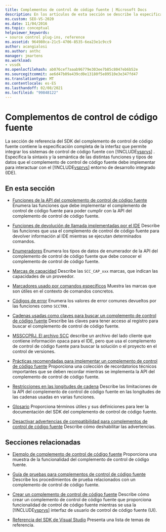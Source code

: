 ```yaml
---
title: Complementos de control de código fuente | Microsoft Docs
description: En los artículos de esta sección se describe la especificación completa de la interfaz que permite integrar los sistemas de control de código fuente con Visual Studio.
ms.custom: SEO-VS-2020
ms.date: 11/04/2016
ms.topic: conceptual
helpviewer_keywords:
- source control plug-ins, reference
ms.assetid: 964980ca-21c5-4706-8535-6ea23e1c9cc9
author: acangialosi
ms.author: anthc
manager: jmartens
ms.workload:
- vssdk
ms.openlocfilehash: ab076cef7aaab96779e303ee7b85c8047eb6b52e
ms.sourcegitcommit: ae6d47b09a439cd0e13180f5e89510e3e347fd47
ms.translationtype: MT
ms.contentlocale: es-ES
ms.lasthandoff: 02/08/2021
ms.locfileid: "99848122"
---
```

# <a name="source-control-plug-ins"></a>Complementos de control de código fuente
La sección de referencia del SDK del complemento de control de código fuente contiene la especificación completa de la interfaz que permite integrar los sistemas de control de código fuente con [!INCLUDE[vsprvs](../code-quality/includes/vsprvs_md.md)] . Especifica la sintaxis y la semántica de las distintas funciones y tipos de datos que el complemento de control de código fuente debe implementar para interactuar con el [!INCLUDE[vsprvs](../code-quality/includes/vsprvs_md.md)] entorno de desarrollo integrado (IDE).

## <a name="in-this-section"></a>En esta sección
- [Funciones de la API del complemento de control de código fuente](../extensibility/source-control-plug-in-api-functions.md) Enumera las funciones que debe implementar el complemento de control de código fuente para poder cumplir con la API del complemento de control de código fuente.

- [Funciones de devolución de llamada implementadas por el IDE](../extensibility/callback-functions-implemented-by-the-ide.md) Describe las funciones que usa el complemento de control de código fuente para devolver información al IDE mientras se ejecutan determinados comandos.

- [Enumeradores](../extensibility/enumerators.md) Enumera los tipos de datos de enumerador de la API del complemento de control de código fuente que debe conocer el complemento de control de código fuente.

- [Marcas de capacidad](../extensibility/capability-flags.md) Describe las `SCC_CAP_xxx` marcas, que indican las capacidades de un proveedor.

- [Marcadores usado por comandos específicos](../extensibility/bitflags-used-by-specific-commands.md) Muestra las marcas que son útiles en el contexto de comandos concretos.

- [Códigos de error](../extensibility/error-codes.md) Enumera los valores de error comunes devueltos por las funciones como `SCCTRN` .

- [Cadenas usadas como claves para buscar un complemento de control de código fuente](../extensibility/strings-used-as-keys-for-finding-a-source-control-plug-in.md) Describe las claves para tener acceso al registro para buscar el complemento de control de código fuente.

- [MSSCCPRJ. El archivo SCC](../extensibility/mssccprj-scc-file.md) describe un archivo del lado cliente que contiene información opaca para el IDE, pero que usa el complemento de control de código fuente para buscar la solución o el proyecto en el control de versiones.

- [Prácticas recomendadas para implementar un complemento de control de código fuente](../extensibility/best-practices-for-implementing-a-source-control-plug-in.md) Proporciona una colección de recordatorios técnicos importantes que se deben recordar mientras se implementa la API del complemento de control de código fuente.

- [Restricciones en las longitudes de cadena](../extensibility/restrictions-on-string-lengths.md) Describe las limitaciones de la API del complemento de control de código fuente en las longitudes de las cadenas usadas en varias funciones.

- [Glosario](../extensibility/source-control-plug-in-glossary.md) Proporciona términos útiles y sus definiciones para leer la documentación del SDK del complemento de control de código fuente.

- [Desactivar advertencias de compatibilidad para complementos de control de código fuente](../extensibility/how-to-turn-off-compatibility-warnings-for-source-control-plug-ins.md) Describe cómo deshabilitar las advertencias.

## <a name="related-sections"></a>Secciones relacionadas
- [Ejemplo de complemento de control de código fuente](https://www.microsoft.com/download/details.aspx?id=55984) Proporciona una muestra de la funcionalidad del complemento de control de código fuente.

- [Guía de pruebas para complementos de control de código fuente](../extensibility/internals/test-guide-for-source-control-plug-ins.md) Describe los procedimientos de prueba relacionados con un complemento de control de código fuente.

- [Crear un complemento de control de código fuente](../extensibility/internals/creating-a-source-control-plug-in.md) Describe cómo crear un complemento de control de código fuente que proporciona funcionalidad de control de código fuente mientras se usa la [!INCLUDE[vsprvs](../code-quality/includes/vsprvs_md.md)] interfaz de usuario de control de código fuente (UI).

- [Referencia del SDK de Visual Studio](../extensibility/visual-studio-sdk-reference.md) Presenta una lista de temas de referencia.
